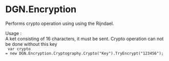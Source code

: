 # DGN.Encryption

Performs crypto operation using using the Rijndael.  

Usage : <br>
A ket consisting of 16 characters, it must be sent.  Crypto operation can not be done without this key
<br>
<code>
var crypto = new  DGN.Encryption.Cryptography.Crypto("Key").TryEncrypt("123456");
</code>
